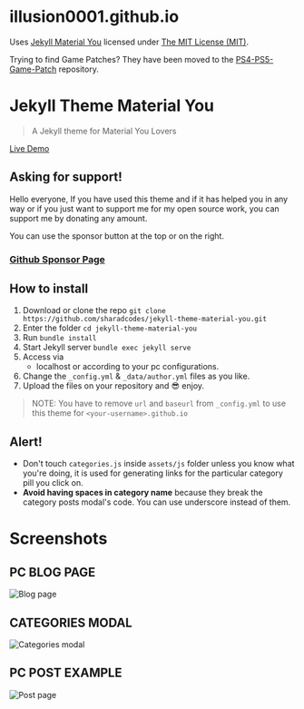 # illusion0001.github.io

Uses [Jekyll Material You](https://github.com/sharadcodes/jekyll-theme-material-you) licensed under [The MIT License (MIT)](https://github.com/sharadcodes/jekyll-theme-material-you/blob/main/LICENSE).

Trying to find Game Patches? They have been moved to the [PS4-PS5-Game-Patch](https://github.com/illusion0001/PS4-PS5-Game-Patch) repository.

# Jekyll Theme Material You

> A Jekyll theme for Material You Lovers

[Live Demo](https://sharadcodes.github.io/jekyll-theme-material-you/)

## Asking for support!

Hello everyone, If you have used this theme and if it has helped you in any way or if you just want to support me for my open source work, you can support me by donating any amount.

You can use the sponsor button at the top or on the right. 

### [Github Sponsor Page](https://github.com/sponsors/sharadcodes)

## How to install

1. Download or clone the repo
   `git clone https://github.com/sharadcodes/jekyll-theme-material-you.git`
2. Enter the folder
   `cd jekyll-theme-material-you`
3. Run
   `bundle install`
4. Start Jekyll server
   `bundle exec jekyll serve`
5. Access via
   - localhost or according to your pc configurations.
6. Change the `_config.yml` & `_data/author.yml` files as you like.
7. Upload the files on your repository and :sunglasses: enjoy.
> NOTE: You have to remove `url` and `baseurl` from `_config.yml` to use this theme for `<your-username>.github.io`

## Alert!

* Don't touch `categories.js` inside `assets/js` folder unless you know what you're doing, it is used for generating links for the particular category pill you click on.
* **Avoid having spaces in category name** because they break the category posts modal's code. You can use underscore instead of them.

# Screenshots

## PC BLOG PAGE

![Blog page](https://raw.githubusercontent.com/sharadcodes/jekyll-theme-material-you/main/screenshots/pc_blog.png)

## CATEGORIES MODAL

![Categories modal](https://raw.githubusercontent.com/sharadcodes/jekyll-theme-material-you/main/screenshots/cat_modal.png)

## PC POST EXAMPLE

![Post page](https://raw.githubusercontent.com/sharadcodes/jekyll-theme-material-you/main/screenshots/pc_post.png)
